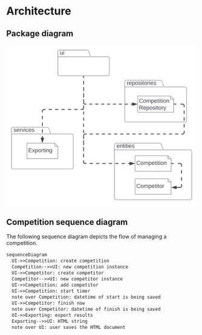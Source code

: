 # Architecture

## Package diagram

![package diagram](./assets/package-diagram.svg)

## Competition sequence diagram

The following sequence diagram depicts the flow of managing a competition.

```mermaid
sequenceDiagram
  UI->>Competition: create competition
  Competition-->>UI: new competition instance
  UI->>Competitor: create competitor
  Competitor-->>UI: new competitor instance
  UI->>Competition: add competitor
  UI->>Competition: start timer
  note over Competition: datetime of start is being saved
  UI->>Competitor: finish now
  note over Competitor: datetime of finish is being saved
  UI->>Exporting: export results
  Exporting-->>UI: HTML string
  note over UI: user saves the HTML document
```
